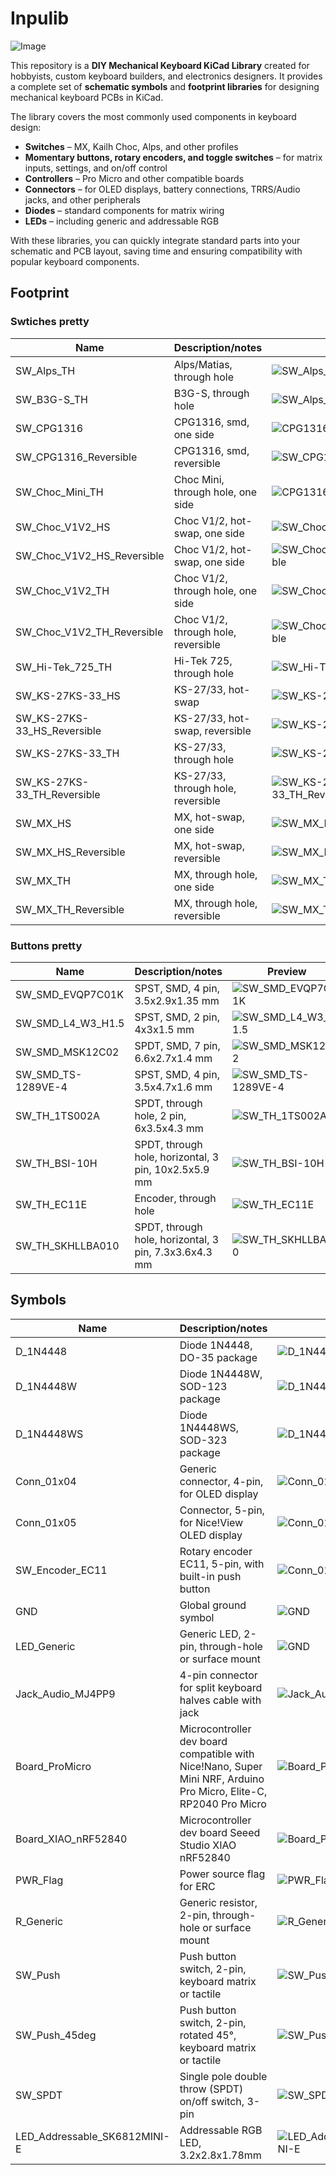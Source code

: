 # Inpulib

![Image](images/preview.png)

This repository is a **DIY Mechanical Keyboard KiCad Library** created for hobbyists, custom keyboard builders, and electronics designers.
It provides a complete set of **schematic symbols** and **footprint libraries** for designing mechanical keyboard PCBs in KiCad.

The library covers the most commonly used components in keyboard design:

* **Switches** – MX, Kailh Choc, Alps, and other profiles
* **Momentary buttons, rotary encoders, and toggle switches** – for matrix inputs, settings, and on/off control
* **Controllers** – Pro Micro and other compatible boards
* **Connectors** – for OLED displays, battery connections, TRRS/Audio jacks, and other peripherals
* **Diodes** – standard components for matrix wiring
* **LEDs** – including generic and addressable RGB

With these libraries, you can quickly integrate standard parts into your schematic and PCB layout, saving time and ensuring compatibility with popular keyboard components.

## Footprint

### Swtiches pretty

Name   | Description/notes| Preview  |
------------------------|--------------------------------------------|-------------------------------
SW_Alps_TH | Alps/Matias, through hole | ![SW_Alps_TH](images/footprint/swtiches/SW_Alps_TH.png)
SW_B3G-S_TH | B3G-S, through hole | ![SW_Alps_TH](images/footprint/swtiches/SW_B3G-S_TH.png)
SW_CPG1316 | CPG1316, smd, one side | ![CPG1316](images/footprint/swtiches/SW_CPG1316.png)
SW_CPG1316_Reversible | CPG1316, smd, reversible | ![SW_CPG1316_Reversible](images/footprint/swtiches/SW_CPG1316_Reversible.png)
SW_Choc_Mini_TH | Choc Mini, through hole, one side | ![CPG1316](images/footprint/swtiches/SW_Choc_Mini_TH.png)
SW_Choc_V1V2_HS | Choc V1/2, hot-swap, one side | ![SW_Choc_V1V2_HS](images/footprint/swtiches/SW_Choc_V1V2_HS.png)
SW_Choc_V1V2_HS_Reversible | Choc V1/2, hot-swap, one side | ![SW_Choc_V1V2_HS_Reversible](images/footprint/swtiches/SW_Choc_V1V2_HS_Reversible.png)
SW_Choc_V1V2_TH | Choc V1/2, through hole, one side | ![SW_Choc_V1V2_TH](images/footprint/swtiches/SW_Choc_V1V2_TH.png)
SW_Choc_V1V2_TH_Reversible | Choc V1/2, through hole, reversible | ![SW_Choc_V1V2_TH_Reversible](images/footprint/swtiches/SW_Choc_V1V2_TH_Reversible.png)
SW_Hi-Tek_725_TH | Hi-Tek 725, through hole | ![SW_Hi-Tek_725_TH](images/footprint/swtiches/SW_Hi-Tek_725_TH.png)
SW_KS-27KS-33_HS | KS-27/33, hot-swap | ![SW_KS-27KS-33_HS](images/footprint/swtiches/SW_KS-27KS-33_HS.png)
SW_KS-27KS-33_HS_Reversible | KS-27/33, hot-swap, reversible | ![SW_KS-27KS-33_HS](images/footprint/swtiches/SW_KS-27KS-33_HS_Reversible.png)
SW_KS-27KS-33_TH | KS-27/33, through hole | ![SW_KS-27KS-33_TH](images/footprint/swtiches/SW_KS-27KS-33_TH.png)
SW_KS-27KS-33_TH_Reversible | KS-27/33, through hole, reversible | ![SW_KS-27KS-33_TH_Reversible](images/footprint/swtiches/SW_KS-27KS-33_TH_Reversible.png)
SW_MX_HS | MX, hot-swap, one side | ![SW_MX_HS](images/footprint/swtiches/SW_MX_HS.png)
SW_MX_HS_Reversible | MX, hot-swap, reversible | ![SW_MX_HS_Reversible](images/footprint/swtiches/SW_MX_HS_Reversible.png)
SW_MX_TH | MX, through hole, one side | ![SW_MX_TH](images/footprint/swtiches/SW_MX_TH.png)
SW_MX_TH_Reversible | MX, through hole, reversible | ![SW_MX_TH_Reversible](images/footprint/swtiches/SW_MX_TH_Reversible.png)

### Buttons pretty

Name   | Description/notes| Preview  |
------------------------|--------------------------------------------|-------------------------------
SW_SMD_EVQP7C01K | SPST, SMD, 4 pin, 3.5x2.9x1.35 mm | ![SW_SMD_EVQP7C01K](images/footprint/buttons/SW_SMD_EVQP7C01K.png)
SW_SMD_L4_W3_H1.5 | SPST, SMD, 2 pin, 4x3x1.5 mm| ![SW_SMD_L4_W3_H1.5](images/footprint/buttons/SW_SMD_L4_W3_H1.png)
SW_SMD_MSK12C02 | SPDT, SMD, 7 pin, 6.6x2.7x1.4 mm | ![SW_SMD_MSK12C02](images/footprint/buttons/SW_SMD_MSK12C02.png)
SW_SMD_TS-1289VE-4 | SPST, SMD, 4 pin, 3.5x4.7x1.6 mm | ![SW_SMD_TS-1289VE-4](images/footprint/buttons/SW_SMD_TS-1289VE-4.png)
SW_TH_1TS002A | SPDT, through hole, 2 pin, 6x3.5x4.3 mm | ![SW_TH_1TS002A](images/footprint/buttons/SW_TH_1TS002A.png)
SW_TH_BSI-10H | SPDT, through hole, horizontal, 3 pin, 10x2.5x5.9 mm | ![SW_TH_BSI-10H](images/footprint/buttons/SW_TH_BSI-10H.png)
SW_TH_EC11E | Encoder, through hole | ![SW_TH_EC11E](images/footprint/buttons/SW_TH_EC11E.png)
SW_TH_SKHLLBA010 | SPDT, through hole, horizontal, 3 pin, 7.3x3.6x4.3 mm | ![SW_TH_SKHLLBA010](images/footprint/buttons/SW_TH_SKHLLBA010.png)


## Symbols

Name   | Description/notes| Preview  |
------------------------|--------------------------------------------|-------------------------------
D_1N4448 | Diode 1N4448, DO-35 package | ![D_1N4448](images/symbols/D_1N4448.png) 
D_1N4448W | Diode 1N4448W, SOD-123 package | ![D_1N4448W](images/symbols/D_1N4448W.png)   
D_1N4448WS | Diode 1N4448WS, SOD-323 package | ![D_1N4448WS](images/symbols/D_1N4448WS.png) 
Conn_01x04 | Generic connector, 4-pin, for OLED display | ![Conn_01x04](images/symbols/Conn_01x04.png)
Conn_01x05 | Connector, 5-pin, for Nice!View OLED display | ![Conn_01x05](images/symbols/Conn_01x05.png)
SW_Encoder_EC11| Rotary encoder EC11, 5-pin, with built-in push button | ![Conn_01x05](images/symbols/SW_Encoder_EC11.png)
GND | Global ground symbol | ![GND](images/symbols/GND.png)
LED_Generic| Generic LED, 2-pin, through-hole or surface mount | ![GND](images/symbols/LED_Generic.png)
Jack_Audio_MJ4PP9 | 4-pin connector for split keyboard halves cable with jack | ![Jack_Audio_MJ4PP9](images/symbols/Jack_Audio_MJ4PP9.png)
Board_ProMicro | Microcontroller dev board compatible with Nice!Nano, Super Mini NRF, Arduino Pro Micro, Elite-C, RP2040 Pro Micro | ![Board_ProMicro](images/symbols/Board_ProMicro.png)
Board_XIAO_nRF52840 | Microcontroller dev board Seeed Studio XIAO nRF52840 | ![Board_ProMicro](images/symbols/Board_XIAO_nRF52840.png)
PWR_Flag | Power source flag for ERC | ![PWR_Flag](images/symbols/PWR_Flag.png)
R_Generic | Generic resistor, 2-pin, through-hole or surface mount | ![R_Generic](images/symbols/R_Generic.png)
SW_Push | Push button switch, 2-pin, keyboard matrix or tactile | ![SW_Push](images/symbols/SW_Push.png)
SW_Push_45deg | Push button switch, 2-pin, rotated 45°, keyboard matrix or tactile | ![SW_Push](images/symbols/SW_Push_45deg.png)
SW_SPDT | Single pole double throw (SPDT) on/off switch, 3-pin | ![SW_SPDT](images/symbols/SW_SPDT.png)
LED_Addressable_SK6812MINI-E | Addressable RGB LED, 3.2x2.8x1.78mm | ![LED_Addressable_SK6812MINI-E](images/symbols/SK6812MINI-E.png)
